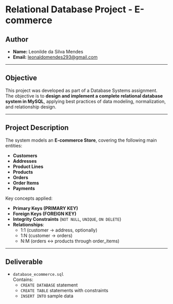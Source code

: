 #  Relational Database Project - E-commerce  

##  Author  
- **Name:** Leonilde da Silva Mendes  
- **Email:** leonaldomendes293@gmail.com  

---

## Objective  
This project was developed as part of a Database Systems assignment.  
The objective is to **design and implement a complete relational database system in MySQL**, applying best practices of data modeling, normalization, and relationship design.  

---

##  Project Description  
The system models an **E-commerce Store**, covering the following main entities:  
- **Customers**  
- **Addresses**  
- **Product Lines**  
- **Products**  
- **Orders**  
- **Order Items**  
- **Payments**  

Key concepts applied:  
- **Primary Keys (PRIMARY KEY)**  
- **Foreign Keys (FOREIGN KEY)**  
- **Integrity Constraints** (`NOT NULL`, `UNIQUE`, `ON DELETE`)  
- **Relationships**:  
  - 1:1 (customer → address, optionally)  
  - 1:N (customer → orders)  
  - N:M (orders ↔ products through order_items)  

---

##  Deliverable  
- `database_ecommerce.sql`  
  Contains:  
  - `CREATE DATABASE` statement  
  - `CREATE TABLE` statements with constraints  
  - `INSERT INTO` sample data  


